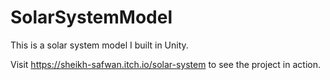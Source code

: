 # SolarSystemModel
This is a solar system model I built in Unity.

Visit https://sheikh-safwan.itch.io/solar-system to see the project in action.
